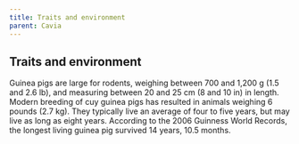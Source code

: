 ```yaml
---
title: Traits and environment
parent: Cavia
---
```


## Traits and environment

Guinea pigs are large for rodents, weighing between 700 and 1,200 g (1.5 and 2.6 lb), and measuring between 20 and 25 cm (8 and 10 in) in length.
Modern breeding of cuy guinea pigs has resulted in animals weighing 6 pounds (2.7 kg).
They typically live an average of four to five years, but may live as long as eight years.
According to the 2006 Guinness World Records, the longest living guinea pig survived 14 years, 10.5 months.
